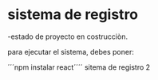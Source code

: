 <h1>sistema de registro</h1>
-estado de proyecto en costrucciòn.


para ejecutar el sistema, debes poner:

´´´npm instalar react´´´´
sitema de registro 2

